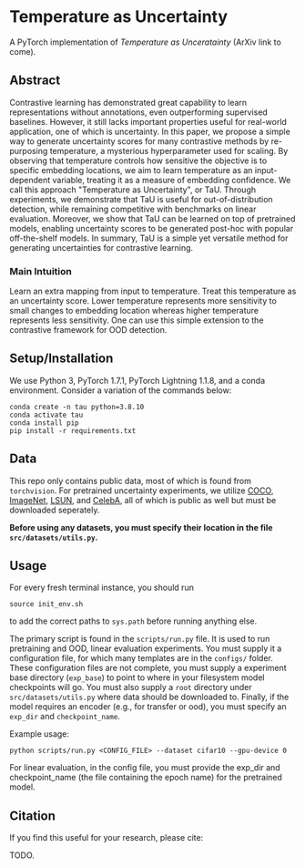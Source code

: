 # Temperature as Uncertainty

A PyTorch implementation of *Temperature as Unceratainty* (ArXiv link to come).

## Abstract 

Contrastive learning has demonstrated great capability to learn representations without annotations, even outperforming supervised baselines. However, it still lacks important properties useful for real-world application, one of which is uncertainty. In this paper, we propose a simple way to generate uncertainty scores for many contrastive methods by re-purposing temperature, a mysterious hyperparameter used for scaling. By observing that temperature controls how sensitive the objective is to specific embedding locations, we aim to learn temperature as an input-dependent variable, treating it as a measure of embedding confidence. We call this approach "Temperature as Uncertainty", or TaU. Through experiments, we demonstrate that TaU is useful for out-of-distribution detection, while remaining competitive with benchmarks on linear evaluation.  Moreover, we show that TaU can be learned on top of pretrained models, enabling uncertainty scores to be generated post-hoc with popular off-the-shelf models. In summary, TaU is a simple yet versatile method for generating uncertainties for contrastive learning.

### Main Intuition

Learn an extra mapping from input to temperature. Treat this temperature as an uncertainty score. Lower temperature represents more sensitivity to small changes to embedding location whereas higher temperature represents less sensitivity. One can use this simple extension to the contrastive framework for OOD detection.

## Setup/Installation

We use Python 3, PyTorch 1.7.1, PyTorch Lightning 1.1.8, and a conda environment. Consider a variation of the commands below:

```
conda create -n tau python=3.8.10
conda activate tau
conda install pip
pip install -r requirements.txt
```

## Data

This repo only contains public data, most of which is found from `torchvision`. For pretrained uncertainty experiments, we utilize [COCO](https://cocodataset.org/#home), [ImageNet](https://www.image-net.org/), [LSUN](https://www.yf.io/p/lsun), and [CelebA](http://mmlab.ie.cuhk.edu.hk/projects/CelebA.html), all of which is public as well but must be downloaded seperately. 

**Before using any datasets, you must specify their location in the file `src/datasets/utils.py`.**

## Usage

For every fresh terminal instance, you should run
```
source init_env.sh
```
to add the correct paths to `sys.path` before running anything else.

The primary script is found in the `scripts/run.py` file. It is used to run pretraining and OOD, linear evaluation experiments. You must supply it a configuration file, for which many templates are in the `configs/` folder. These configuration files are not complete, you must supply a experiment base directory (`exp_base`) to point to where in your filesystem model checkpoints will go. You must also supply a `root` directory under `src/datasets/utils.py` where data should be downloaded to. Finally, if the model requires an encoder (e.g., for transfer or ood), you must specify an `exp_dir` and `checkpoint_name`.

Example usage:

```
python scripts/run.py <CONFIG_FILE> --dataset cifar10 --gpu-device 0
```

For linear evaluation, in the config file, you must provide the exp_dir and checkpoint_name (the file containing the epoch name) for the pretrained model.

## Citation

If you find this useful for your research, please cite:

TODO.
